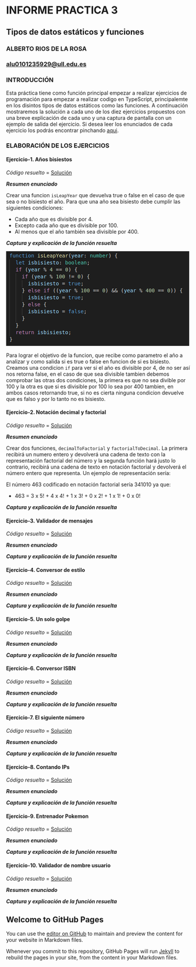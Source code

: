 # INFORME PRACTICA 3
## Tipos de datos estáticos y funciones
### ALBERTO RIOS DE LA ROSA
### alu0101235929@ull.edu.es

### INTRODUCCIÓN

Esta práctica tiene como función principal empezar a realizar ejercicios de programación para empezar a realizar codigo en TypeScript, principalemte en los disintos tipos de datos estáticos como las funciones. A continuación mostraremos la solución a cada uno de los diez ejercicios propuestos con una breve explicación de cada uno y una captura de pantalla con un ejemplo de salida del ejercicio. Si desea leer los enunciados de cada ejercicio los podrás encontrar pinchando [aqui](https://ull-esit-inf-dsi-2021.github.io/prct03-types-functions/).

### ELABORACIÓN DE LOS EJERCICIOS

#### Ejercicio-1. Años bisiestos

*Código resuelto* = [Solución](https://github.com/ULL-ESIT-INF-DSI-2021/ull-esit-inf-dsi-20-21-prct03-static-types-functions-Espinette/blob/master/src/ejercicio-1.ts)

***Resumen enunciado*** 

Crear una funcion `isLeapYear` que devuelva true o false en el caso de que sea o no bisiesto el año. Para que una año sea bisiesto debe cumplir las siguientes condiciones:

  - Cada año que es divisible por 4.
  - Excepto cada año que es divisible por 100.
  - Al menos que el año también sea divisible por 400.
 
***Captura y explicación de la función resuelta***
 
 ![Ejercicio1](https://github.com/ULL-ESIT-INF-DSI-2021/ull-esit-inf-dsi-20-21-prct03-static-types-functions-Espinette/blob/gh-pages/Imagenes/Ej1.PNG)
 
Para lograr el objetivo de la funcion, que recibe como parametro el año a analizar y como salida si es true o false en funcion de si es bisiesto. Creamos una condicion `if` para ver si el año es divisible por 4, de no ser así nos retorna false, en el caso de que sea divisible tambien debemos comprobar las otras dos condiciones, la primera es que no sea divible por 100 y la otra es que si es divisible por 100 lo sea por 400 tambien, en ambos casos retornando true, si no es cierta ninguna condicion devuelve que es falso y por lo tanto no es bisiesto.

#### Ejercicio-2. Notación decimal y factorial

*Código resuelto* = [Solución](https://github.com/ULL-ESIT-INF-DSI-2021/ull-esit-inf-dsi-20-21-prct03-static-types-functions-Espinette/blob/master/src/ejercicio-2.ts)

***Resumen enunciado*** 

Crear dos funciones, `decimalToFactorial` y `factorialToDecimal`. La primera recibirá un numero entero y devolverá una cadena de texto con la representación factorial del número y la segunda función hará justo lo contrario, recibirá una cadena de texto en notación factorial y devolverá el número entero que representa. Un ejemplo de representación sería:

El número 463 codificado en notación factorial sería 341010 ya que:
  - 463 = 3 x 5! + 4 x 4! + 1 x 3! + 0 x 2! + 1 x 1! + 0 x 0!

***Captura y explicación de la función resuelta***

  
#### Ejercicio-3. Validador de mensajes

*Código resuelto* = [Solución](https://github.com/ULL-ESIT-INF-DSI-2021/ull-esit-inf-dsi-20-21-prct03-static-types-functions-Espinette/blob/master/src/ejercicio-3.ts)

***Resumen enunciado*** 

***Captura y explicación de la función resuelta***

#### Ejercicio-4. Conversor de estilo

*Código resuelto* = [Solución](https://github.com/ULL-ESIT-INF-DSI-2021/ull-esit-inf-dsi-20-21-prct03-static-types-functions-Espinette/blob/master/src/ejercicio-4.ts)

***Resumen enunciado*** 

***Captura y explicación de la función resuelta***

#### Ejercicio-5. Un solo golpe

*Código resuelto* = [Solución](https://github.com/ULL-ESIT-INF-DSI-2021/ull-esit-inf-dsi-20-21-prct03-static-types-functions-Espinette/blob/master/src/ejercicio-5.ts)

***Resumen enunciado*** 

***Captura y explicación de la función resuelta***

#### Ejercicio-6. Conversor ISBN

*Código resuelto* = [Solución](https://github.com/ULL-ESIT-INF-DSI-2021/ull-esit-inf-dsi-20-21-prct03-static-types-functions-Espinette/blob/master/src/ejercicio-6.ts)

***Resumen enunciado*** 

***Captura y explicación de la función resuelta***

#### Ejercicio-7. El siguiente número

*Código resuelto* = [Solución](https://github.com/ULL-ESIT-INF-DSI-2021/ull-esit-inf-dsi-20-21-prct03-static-types-functions-Espinette/blob/master/src/ejercicio-7.ts)

***Resumen enunciado*** 

***Captura y explicación de la función resuelta***

#### Ejercicio-8. Contando IPs

*Código resuelto* = [Solución](https://github.com/ULL-ESIT-INF-DSI-2021/ull-esit-inf-dsi-20-21-prct03-static-types-functions-Espinette/blob/master/src/ejercicio-8.ts)

***Resumen enunciado*** 

***Captura y explicación de la función resuelta***

#### Ejercicio-9. Entrenador Pokemon

*Código resuelto* = [Solución](https://github.com/ULL-ESIT-INF-DSI-2021/ull-esit-inf-dsi-20-21-prct03-static-types-functions-Espinette/blob/master/src/ejercicio-9.ts)

***Resumen enunciado*** 

***Captura y explicación de la función resuelta***

#### Ejercicio-10. Validador de nombre usuario

*Código resuelto* = [Solución](https://github.com/ULL-ESIT-INF-DSI-2021/ull-esit-inf-dsi-20-21-prct03-static-types-functions-Espinette/blob/master/src/ejercicio-10.ts)

***Resumen enunciado*** 

***Captura y explicación de la función resuelta***

## Welcome to GitHub Pages

You can use the [editor on GitHub](https://github.com/ULL-ESIT-INF-DSI-2021/ull-esit-inf-dsi-20-21-prct03-static-types-functions-Espinette/edit/gh-pages/index.md) to maintain and preview the content for your website in Markdown files.

Whenever you commit to this repository, GitHub Pages will run [Jekyll](https://jekyllrb.com/) to rebuild the pages in your site, from the content in your Markdown files.

